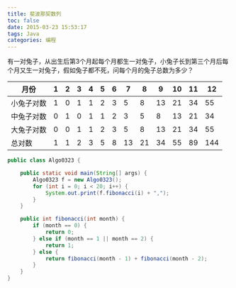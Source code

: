 ```yaml
---
title: 斐波那契数列
toc: false
date: 2015-03-23 15:53:17
tags: Java
categories: 编程
---
```

有一对兔子，从出生后第3个月起每个月都生一对兔子，小兔子长到第三个月后每个月又生一对兔子，假如兔子都不死，问每个月的兔子总数为多少？

月份|1|2|3|4|5|6|7|8|9|10|11|12  
-|-|-|-|-|-|-|-|-|-|-|-|-
小兔子对数|1|0|1|1|2|3|5|8|13|21|34|55
中兔子对数|0|1|0|1|1|2|3|5|8|13|21|34  
大兔子对数|0|0|1|1|2|3|5|8|13|21|34|55
总对数|1|1|2|3|5|8|13|21|34|55|89|144
```java
public class Algo0323 {

    public static void main(String[] args) {
        Algo0323 f = new Algo0323();
        for (int i = 0; i < 20; i++) {
            System.out.print(f.fibonacci(i) + ",");
        }
    }

    public int fibonacci(int month) {
        if (month == 0) {
            return 0;
        } else if (month == 1 || month == 2) {
            return 1;
        } else {
            return fibonacci(month - 1) + fibonacci(month - 2);
        }
    }
}
```
